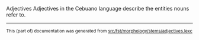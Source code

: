 Adjectives
Adjectives in the Cebuano language describe the entities nouns refer to.

* * *

<small>This (part of) documentation was generated from [src/fst/morphology/stems/adjectives.lexc](https://github.com/giellalt/lang-ceb/blob/main/src/fst/morphology/stems/adjectives.lexc)</small>
